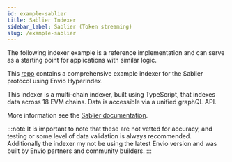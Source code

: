 ```yaml
---
id: example-sablier
title: Sablier Indexer
sidebar_label: Sablier (Token streaming)
slug: /example-sablier
---
```


The following indexer example is a reference implementation and can serve as a starting point for applications with similar logic.

This [repo](https://github.com/sablier-labs/subgraphs/tree/main/apps/lockup-envio) contains a comprehensive example indexer for the Sablier protocol using Envio HyperIndex.  

This indexer is a multi-chain indexer, built using TypeScript, that indexes data across 18 EVM chains. Data is accessible via a unified graphQL API.

More information see the [Sablier documentation](https://docs.sablier.com/api/indexers/endpoints). 

:::note
It is important to note that these are not vetted for accuracy, and testing or some level of data validation is always recommended. Additionally the indexer my not be using the latest Envio version and was built by Envio partners and community builders. 
::: 
